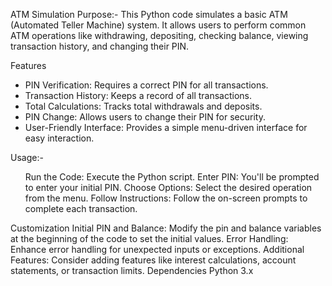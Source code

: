 ATM Simulation
Purpose:-
This Python code simulates a basic ATM (Automated Teller Machine) system. It allows users to perform common ATM operations like withdrawing, depositing, checking balance, viewing transaction history, and changing their PIN.

Features
<ul>
<li>PIN Verification: Requires a correct PIN for all transactions.</li>
<li>Transaction History: Keeps a record of all transactions.</li>
<li>Total Calculations: Tracks total withdrawals and deposits.
</li><li>PIN Change: Allows users to change their PIN for security.</li>
<li>User-Friendly Interface: Provides a simple menu-driven interface for easy interaction.</li>
</ul>
Usage:-

<ul>
Run the Code: Execute the Python script.
Enter PIN: You'll be prompted to enter your initial PIN.
Choose Options: Select the desired operation from the menu.
Follow Instructions: Follow the on-screen prompts to complete each transaction.
</ul>
Customization
Initial PIN and Balance: Modify the pin and balance variables at the beginning of the code to set the initial values.
Error Handling: Enhance error handling for unexpected inputs or exceptions.
Additional Features: Consider adding features like interest calculations, account statements, or transaction limits.
Dependencies
Python 3.x
